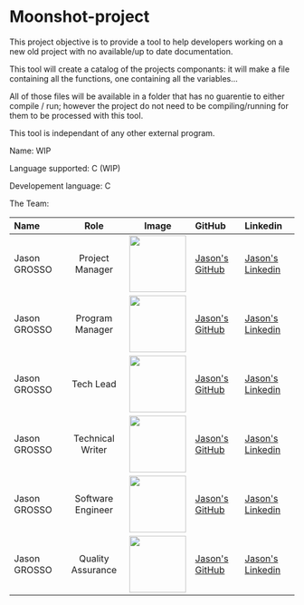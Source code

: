 # Moonshot-project

This project objective is to provide a tool to help developers working on a new old project with no available/up to date documentation. 

This tool will create a catalog of the projects componants: it will make a file containing all the functions, one containing all the variables... 

All of those files will be available in a folder that has no guarentie to either compile / run; however the project do not need to be compiling/running for them to be processed with this tool.

This tool is independant of any other external program.

Name: WIP

Language supported: C (WIP)

Developement language: C

The Team:

| Name | Role | Image | GitHub | Linkedin|
| :----- | :----------: | :----------: | :---------- | :------ |
| Jason GROSSO | Project Manager | <img src="https://avatars.githubusercontent.com/u/114397870?v=4" width = "100px"> | [Jason's GitHub](https://github.com/JasonGROSSO) | [Jason's Linkedin](https://www.linkedin.com/in/jason-grosso-847b39251/) |
| Jason GROSSO | Program Manager | <img src="https://avatars.githubusercontent.com/u/114397870?v=4" width = "100px"> | [Jason's GitHub](https://github.com/JasonGROSSO) | [Jason's Linkedin](https://www.linkedin.com/in/jason-grosso-847b39251/) |
| Jason GROSSO | Tech Lead | <img src="https://avatars.githubusercontent.com/u/114397870?v=4" width = "100px"> | [Jason's GitHub](https://github.com/JasonGROSSO) | [Jason's Linkedin](https://www.linkedin.com/in/jason-grosso-847b39251/) |
| Jason GROSSO | Technical Writer | <img src="https://avatars.githubusercontent.com/u/114397870?v=4" width = "100px"> | [Jason's GitHub](https://github.com/JasonGROSSO) | [Jason's Linkedin](https://www.linkedin.com/in/jason-grosso-847b39251/) |
| Jason GROSSO | Software Engineer |<img src="https://avatars.githubusercontent.com/u/114397870?v=4" width = "100px"> | [Jason's GitHub](https://github.com/JasonGROSSO) | [Jason's Linkedin](https://www.linkedin.com/in/jason-grosso-847b39251/) |
| Jason GROSSO | Quality Assurance | <img src="https://avatars.githubusercontent.com/u/114397870?v=4" width = "100px"> | [Jason's GitHub](https://github.com/JasonGROSSO) | [Jason's Linkedin](https://www.linkedin.com/in/jason-grosso-847b39251/) |
